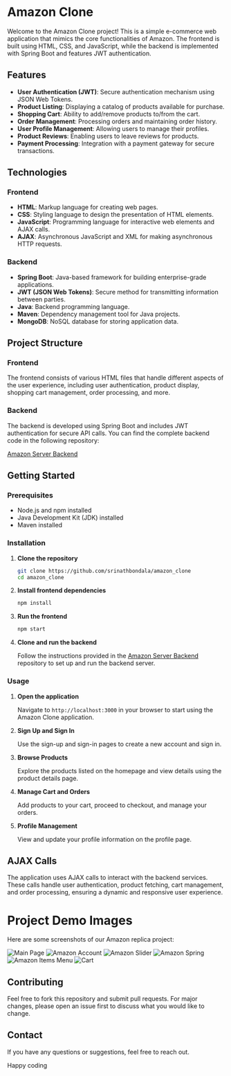 # Amazon Clone

Welcome to the Amazon Clone project! This is a simple e-commerce web application that mimics the core functionalities of Amazon. The frontend is built using HTML, CSS, and JavaScript, while the backend is implemented with Spring Boot and features JWT authentication.

## Features

- **User Authentication (JWT)**: Secure authentication mechanism using JSON Web Tokens.
- **Product Listing**: Displaying a catalog of products available for purchase.
- **Shopping Cart**: Ability to add/remove products to/from the cart.
- **Order Management**: Processing orders and maintaining order history.
- **User Profile Management**: Allowing users to manage their profiles.
- **Product Reviews**: Enabling users to leave reviews for products.
- **Payment Processing**: Integration with a payment gateway for secure transactions.

## Technologies

### Frontend

- **HTML**: Markup language for creating web pages.
- **CSS**: Styling language to design the presentation of HTML elements.
- **JavaScript**: Programming language for interactive web elements and AJAX calls.
- **AJAX**: Asynchronous JavaScript and XML for making asynchronous HTTP requests.

### Backend

- **Spring Boot**: Java-based framework for building enterprise-grade applications.
- **JWT (JSON Web Tokens)**: Secure method for transmitting information between parties.
- **Java**: Backend programming language.
- **Maven**: Dependency management tool for Java projects.
- **MongoDB**: NoSQL database for storing application data.

## Project Structure

### Frontend

The frontend consists of various HTML files that handle different aspects of the user experience, including user authentication, product display, shopping cart management, order processing, and more.

### Backend

The backend is developed using Spring Boot and includes JWT authentication for secure API calls. You can find the complete backend code in the following repository:

[Amazon Server Backend](https://github.com/srinathbondala/amazon_server)

## Getting Started

### Prerequisites

- Node.js and npm installed
- Java Development Kit (JDK) installed
- Maven installed

### Installation

1. **Clone the repository**

    ```bash
    git clone https://github.com/srinathbondala/amazon_clone
    cd amazon_clone
    ```

2. **Install frontend dependencies**

    ```bash
    npm install
    ```

3. **Run the frontend**

    ```bash
    npm start
    ```

4. **Clone and run the backend**

    Follow the instructions provided in the [Amazon Server Backend](https://github.com/srinathbondala/amazon_server) repository to set up and run the backend server.

### Usage

1. **Open the application**

    Navigate to `http://localhost:3000` in your browser to start using the Amazon Clone application.

2. **Sign Up and Sign In**

    Use the sign-up and sign-in pages to create a new account and sign in.

3. **Browse Products**

    Explore the products listed on the homepage and view details using the product details page.

4. **Manage Cart and Orders**

    Add products to your cart, proceed to checkout, and manage your orders.

5. **Profile Management**

    View and update your profile information on the profile page.

## AJAX Calls

The application uses AJAX calls to interact with the backend services. These calls handle user authentication, product fetching, cart management, and order processing, ensuring a dynamic and responsive user experience.

# Project Demo Images

Here are some screenshots of our Amazon replica project:

![Main Page](Demo_Images/main-page.png)
![Amazon Account](Demo_Images/amazonAccount.png)
![Amazon Slider](Demo_Images/amazonSlider.png)
![Amazon Spring](Demo_Images/amazonSpring.png)
![Amazon Items Menu](Demo_Images/amazon_items_menue.png)
![Cart](Demo_Images/cart.png)

## Contributing

Feel free to fork this repository and submit pull requests. For major changes, please open an issue first to discuss what you would like to change.

## Contact

If you have any questions or suggestions, feel free to reach out.

Happy coding
